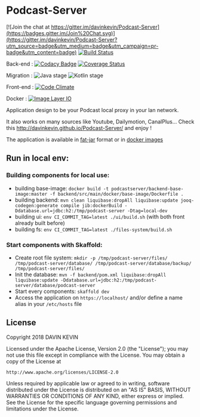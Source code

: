 Podcast-Server
==============

[![Join the chat at https://gitter.im/davinkevin/Podcast-Server](https://badges.gitter.im/Join%20Chat.svg)](https://gitter.im/davinkevin/Podcast-Server?utm_source=badge&utm_medium=badge&utm_campaign=pr-badge&utm_content=badge) [![Build Status](https://travis-ci.org/davinkevin/Podcast-Server.svg?branch=master)](https://travis-ci.org/davinkevin/Podcast-Server) 

Back-end : [![Codacy Badge](https://api.codacy.com/project/badge/Grade/2030290b1c2145f6878e9ad7811c542e)](https://www.codacy.com/app/davin-kevin/Podcast-Server?utm_source=github.com&amp;utm_medium=referral&amp;utm_content=davinkevin/Podcast-Server&amp;utm_campaign=Badge_Grade) [![Coverage Status](https://coveralls.io/repos/davinkevin/Podcast-Server/badge.svg?branch=master)](https://coveralls.io/r/davinkevin/Podcast-Server?branch=master)

Migration : ![Java stage](https://badgen.net/badge/Java/7%25/orange) ![Kotlin stage](https://badgen.net/badge/Kotlin/93%25/purple)

Front-end : [![Code Climate](https://codeclimate.com/github/davinkevin/Podcast-Server/badges/gpa.svg)](https://codeclimate.com/github/davinkevin/Podcast-Server)

Docker : [![Image Layer IO](https://badge.imagelayers.io/davinkevin/podcast-server:latest.svg)](https://imagelayers.io/?images=davinkevin/podcast-server:latest 'Get your own badge on imagelayers.io')

Application design to be your Podcast local proxy in your lan network.

It also works on many sources like Youtube, Dailymotion, CanalPlus... Check this http://davinkevin.github.io/Podcast-Server/ and enjoy !

The application is available in [fat-jar](https://github.com/davinkevin/Podcast-Server/releases) format or in [docker images](https://hub.docker.com/r/podcastserver/) 

## Run in local env: 

### Building components for local use: 

* building base-image: `docker build -t podcastserver/backend-base-image:master -f backend/src/main/docker/base-image/Dockerfile .`
* building backend: `mvn clean liquibase:dropAll liquibase:update jooq-codegen:generate compile jib:dockerBuild -Ddatabase.url=jdbc:h2:/tmp/podcast-server -Dtag=local-dev`
* building ui: `env CI_COMMIT_TAG=latest ./ui/build.sh` (with both front already built before)
* building fs: `env CI_COMMIT_TAG=latest ./files-system/build.sh`

### Start components with Skaffold:

* Create root file system: `mkdir -p /tmp/podcast-server/files/ /tmp/podcast-server/database/ /tmp/podcast-server/database/backup/ /tmp/podcast-server/files/`
* Init the database: `mvn -f backend/pom.xml liquibase:dropAll liquibase:update -Ddatabase.url=jdbc:h2:/tmp/podcast-server/database/podcast-server`
* Start every components: `skaffold dev`
* Access the application on `https://localhost/` and/or define a name alias in your `/etc/hosts` file

## License

Copyright 2018 DAVIN KEVIN

Licensed under the Apache License, Version 2.0 (the "License");
you may not use this file except in compliance with the License.
You may obtain a copy of the License at

    http://www.apache.org/licenses/LICENSE-2.0

Unless required by applicable law or agreed to in writing, software
distributed under the License is distributed on an "AS IS" BASIS,
WITHOUT WARRANTIES OR CONDITIONS OF ANY KIND, either express or implied.
See the License for the specific language governing permissions and
limitations under the License.

